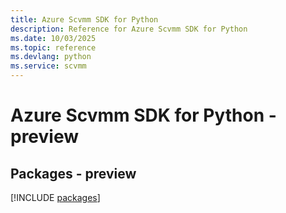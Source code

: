 ```yaml
---
title: Azure Scvmm SDK for Python
description: Reference for Azure Scvmm SDK for Python
ms.date: 10/03/2025
ms.topic: reference
ms.devlang: python
ms.service: scvmm
---
```

# Azure Scvmm SDK for Python - preview
## Packages - preview
[!INCLUDE [packages](scvmm-index.md)]